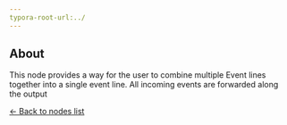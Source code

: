 ```yaml
---
typora-root-url:../
---
```


## About
This node provides a way for the user to combine multiple Event lines together into a single event line. All incoming events are forwarded along the output

[<- Back to nodes list](Nodes)

